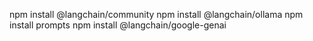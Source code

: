 npm install @langchain/community
npm install @langchain/ollama
npm install prompts
npm install @langchain/google-genai